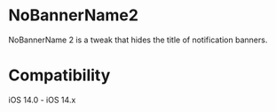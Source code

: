 # NoBannerName2
NoBannerName 2 is a tweak that hides the title of notification banners.

# Compatibility
iOS 14.0 - iOS 14.x
